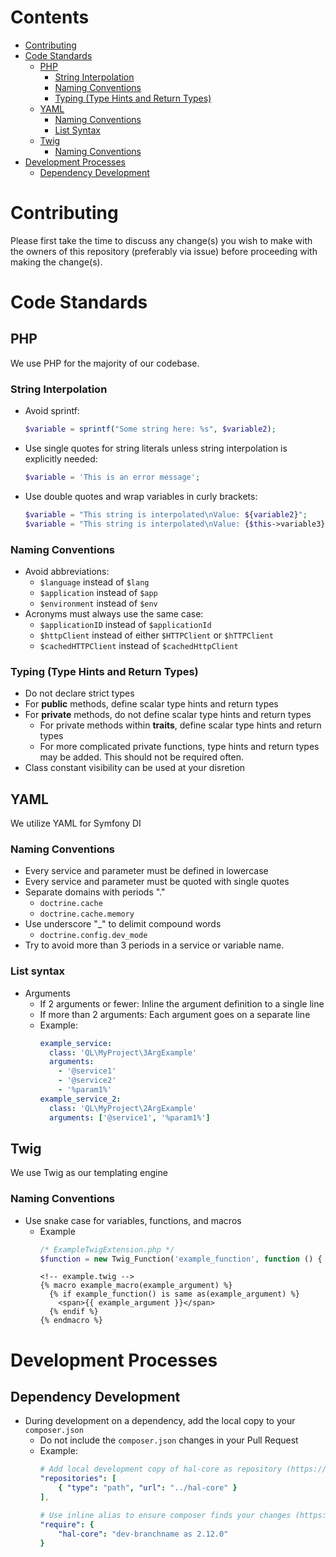 # Contents
- [Contributing](#contributing)
- [Code Standards](#code-standards)
  - [PHP](#php)
    - [String Interpolation](#string-interpolation)
    - [Naming Conventions](#naming-conventions)
    - [Typing (Type Hints and Return Types)](#typing-type-hints-and-return-types)
  - [YAML](#yaml)
    - [Naming Conventions](#naming-conventions-1)
    - [List Syntax](#list-syntax)
  - [Twig](#twig)
    - [Naming Conventions](#naming-conventions-2)
- [Development Processes](#development-processes)
  - [Dependency Development](#dependency-development)

# Contributing
Please first take the time to discuss any change(s) you wish to make with the owners of this repository (preferably via issue) before proceeding with making the change(s).

# Code Standards
## PHP
We use PHP for the majority of our codebase.

### String Interpolation

- Avoid sprintf:
  ```php
  $variable = sprintf("Some string here: %s", $variable2);
  ```
- Use single quotes for string literals unless string interpolation is explicitly needed:
  ```php
  $variable = 'This is an error message';
  ```
- Use double quotes and wrap variables in curly brackets:
  ```php
  $variable = "This string is interpolated\nValue: ${variable2}";
  $variable = "This string is interpolated\nValue: {$this->variable3}";
  ```

### Naming Conventions
- Avoid abbreviations:
  - `$language` instead of `$lang`
  - `$application` instead of `$app`
  - `$environment` instead of `$env`
- Acronyms must always use the same case:
  - `$applicationID` instead of `$applicationId`
  - `$httpClient` instead of either `$HTTPClient` or `$hTTPClient`
  - `$cachedHTTPClient` instead of `$cachedHttpClient`

### Typing (Type Hints and Return Types)
- Do not declare strict types
- For **public** methods, define scalar type hints and return types
- For **private** methods, do not define scalar type hints and return types
  - For private methods within **traits**, define scalar type hints and return types
  - For more complicated private functions, type hints and return types may be added. This should not be required often.
- Class constant visibility can be used at your disretion

## YAML
We utilize YAML for Symfony DI

### Naming Conventions
- Every service and parameter must be defined in lowercase
- Every service and parameter must be quoted with single quotes
- Separate domains with periods "."
  - `doctrine.cache`
  - `doctrine.cache.memory`
- Use underscore "_" to delimit compound words
  - `doctrine.config.dev_mode`
- Try to avoid more than 3 periods in a service or variable name.

### List syntax
- Arguments
  - If 2 arguments or fewer: Inline the argument definition to a single line
  - If more than 2 arguments: Each argument goes on a separate line
  - Example:
    ```yaml
    example_service:
      class: 'QL\MyProject\3ArgExample'
      arguments:
        - '@service1'
        - '@service2'
        - '%param1%'
    example_service_2:
      class: 'QL\MyProject\2ArgExample'
      arguments: ['@service1', '%param1%']
    ```

## Twig
We use Twig as our templating engine

### Naming Conventions
- Use snake case for variables, functions, and macros
  - Example
    ```php
    /* ExampleTwigExtension.php */
    $function = new Twig_Function('example_function', function () { return 'example'; });
    ```
    ```twig
    <!-- example.twig -->
    {% macro example_macro(example_argument) %}
      {% if example_function() is same as(example_argument) %}
        <span>{{ example_argument }}</span>
      {% endif %}
    {% endmacro %}
    ```

# Development Processes
## Dependency Development
- During development on a dependency, add the local copy to your `composer.json`
  - Do not include the `composer.json` changes in your Pull Request
  - Example:
    ```yaml
    # Add local development copy of hal-core as repository (https://getcomposer.org/doc/05-repositories.md#path)
    "repositories": [
        { "type": "path", "url": "../hal-core" }
    ],

    # Use inline alias to ensure composer finds your changes (https://getcomposer.org/doc/articles/aliases.md#require-inline-alias)
    "require": {
        "hal-core": "dev-branchname as 2.12.0"
    }
    ```
